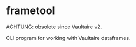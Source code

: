 frametool
=========

ACHTUNG: obsolete since Vaultaire v2. 

CLI program for working with Vaultaire dataframes.
